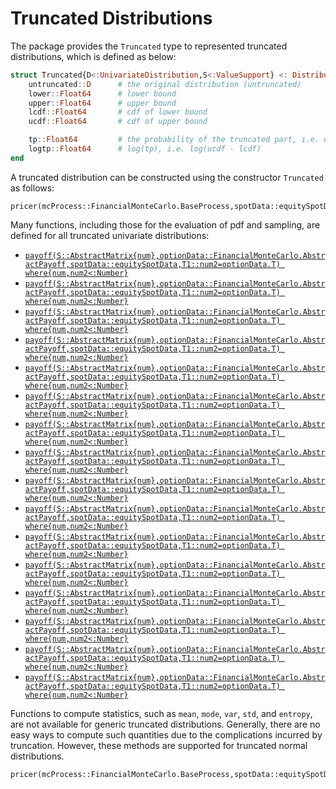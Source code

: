 # Truncated Distributions

The package provides the `Truncated` type to represented truncated distributions, which is defined as below:

```julia
struct Truncated{D<:UnivariateDistribution,S<:ValueSupport} <: Distribution{Univariate,S}
    untruncated::D      # the original distribution (untruncated)
    lower::Float64      # lower bound
    upper::Float64      # upper bound
    lcdf::Float64       # cdf of lower bound
    ucdf::Float64       # cdf of upper bound

    tp::Float64         # the probability of the truncated part, i.e. ucdf - lcdf
    logtp::Float64      # log(tp), i.e. log(ucdf - lcdf)
end
```

A truncated distribution can be constructed using the constructor `Truncated` as follows:

```@docs
pricer(mcProcess::FinancialMonteCarlo.BaseProcess,spotData::equitySpotData,mcConfig::MonteCarloConfiguration,abstractPayoffs::Array{FinancialMonteCarlo.AbstractPayoff},mode1::MonteCarloMode=standard,parallelMode::FinancialMonteCarlo.BaseMode=SerialMode())
```

Many functions, including those for the evaluation of pdf and sampling, are defined for all truncated univariate distributions:

- [`payoff(S::AbstractMatrix{num},optionData::FinancialMonteCarlo.AbstractPayoff,spotData::equitySpotData,T1::num2=optionData.T) where{num,num2<:Number}`](@ref)
- [`payoff(S::AbstractMatrix{num},optionData::FinancialMonteCarlo.AbstractPayoff,spotData::equitySpotData,T1::num2=optionData.T) where{num,num2<:Number}`](@ref)
- [`payoff(S::AbstractMatrix{num},optionData::FinancialMonteCarlo.AbstractPayoff,spotData::equitySpotData,T1::num2=optionData.T) where{num,num2<:Number}`](@ref)
- [`payoff(S::AbstractMatrix{num},optionData::FinancialMonteCarlo.AbstractPayoff,spotData::equitySpotData,T1::num2=optionData.T) where{num,num2<:Number}`](@ref)
- [`payoff(S::AbstractMatrix{num},optionData::FinancialMonteCarlo.AbstractPayoff,spotData::equitySpotData,T1::num2=optionData.T) where{num,num2<:Number}`](@ref)
- [`payoff(S::AbstractMatrix{num},optionData::FinancialMonteCarlo.AbstractPayoff,spotData::equitySpotData,T1::num2=optionData.T) where{num,num2<:Number}`](@ref)
- [`payoff(S::AbstractMatrix{num},optionData::FinancialMonteCarlo.AbstractPayoff,spotData::equitySpotData,T1::num2=optionData.T) where{num,num2<:Number}`](@ref)
- [`payoff(S::AbstractMatrix{num},optionData::FinancialMonteCarlo.AbstractPayoff,spotData::equitySpotData,T1::num2=optionData.T) where{num,num2<:Number}`](@ref)
- [`payoff(S::AbstractMatrix{num},optionData::FinancialMonteCarlo.AbstractPayoff,spotData::equitySpotData,T1::num2=optionData.T) where{num,num2<:Number}`](@ref)
- [`payoff(S::AbstractMatrix{num},optionData::FinancialMonteCarlo.AbstractPayoff,spotData::equitySpotData,T1::num2=optionData.T) where{num,num2<:Number}`](@ref)
- [`payoff(S::AbstractMatrix{num},optionData::FinancialMonteCarlo.AbstractPayoff,spotData::equitySpotData,T1::num2=optionData.T) where{num,num2<:Number}`](@ref)
- [`payoff(S::AbstractMatrix{num},optionData::FinancialMonteCarlo.AbstractPayoff,spotData::equitySpotData,T1::num2=optionData.T) where{num,num2<:Number}`](@ref)
- [`payoff(S::AbstractMatrix{num},optionData::FinancialMonteCarlo.AbstractPayoff,spotData::equitySpotData,T1::num2=optionData.T) where{num,num2<:Number}`](@ref)
- [`payoff(S::AbstractMatrix{num},optionData::FinancialMonteCarlo.AbstractPayoff,spotData::equitySpotData,T1::num2=optionData.T) where{num,num2<:Number}`](@ref)
- [`payoff(S::AbstractMatrix{num},optionData::FinancialMonteCarlo.AbstractPayoff,spotData::equitySpotData,T1::num2=optionData.T) where{num,num2<:Number}`](@ref)
- [`payoff(S::AbstractMatrix{num},optionData::FinancialMonteCarlo.AbstractPayoff,spotData::equitySpotData,T1::num2=optionData.T) where{num,num2<:Number}`](@ref)

Functions to compute statistics, such as `mean`, `mode`, `var`, `std`, and `entropy`, are not available for generic truncated distributions. Generally, there are no easy ways to compute such quantities due to the complications incurred by truncation.
However, these methods are supported for truncated normal distributions.

```@docs
pricer(mcProcess::FinancialMonteCarlo.BaseProcess,spotData::equitySpotData,mcConfig::MonteCarloConfiguration,abstractPayoffs::Array{FinancialMonteCarlo.AbstractPayoff},mode1::MonteCarloMode=standard,parallelMode::FinancialMonteCarlo.BaseMode=SerialMode())
```
